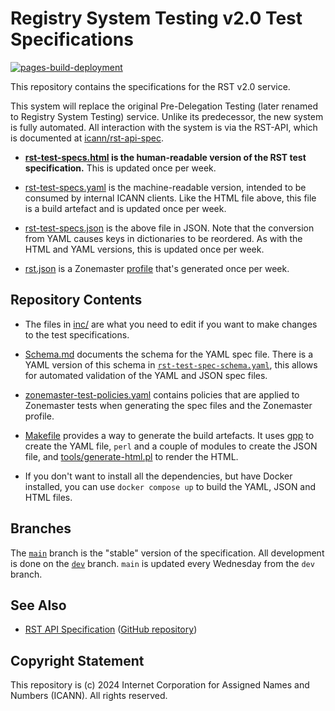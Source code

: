 # Registry System Testing v2.0 Test Specifications

[![pages-build-deployment](https://github.com/icann/rst-test-specs/actions/workflows/pages/pages-build-deployment/badge.svg)](https://github.com/icann/rst-test-specs/actions/workflows/pages/pages-build-deployment)

This repository contains the specifications for the RST v2.0 service.

This system will replace the original Pre-Delegation Testing (later renamed to
Registry System Testing) service. Unlike its predecessor, the new system is
fully automated. All interaction with the system is via the RST-API, which is
documented at [icann/rst-api-spec](https://icann.github.io/rst-api-spec).

* **[rst-test-specs.html](https://icann.github.io/rst-test-specs/rst-test-specs.html)
  is the human-readable version of the RST test specification.** This is updated
  once per week.

* [rst-test-specs.yaml](https://icann.github.io/rst-test-specs/rst-test-specs.yaml)
  is the machine-readable version, intended to be consumed by internal ICANN
  clients. Like the HTML file above, this file is a build artefact and is
  updated once per week.

* [rst-test-specs.json](https://icann.github.io/rst-test-specs/rst-test-specs.json)
  is the above file in JSON. Note that the conversion from YAML causes keys in
  dictionaries to be reordered. As with the HTML and YAML versions, this is
  updated once per week.

* [rst.json](https://icann.github.io/rst-test-specs/rst.json) is a Zonemaster
  [profile](https://github.com/zonemaster/zonemaster/blob/master/docs/public/configuration/profiles.md)
  that's generated once per week.

## Repository Contents

* The files in [inc/](inc/) are what you need to edit if you want to make
  changes to the test specifications.

* [Schema.md](Schema.md) documents the schema for the YAML spec file. There is a
  YAML version of this schema in [`rst-test-spec-schema.yaml`](rst-test-spec-schema.yaml),
  this allows for automated validation of the YAML and JSON spec files.

* [zonemaster-test-policies.yaml](zonemaster-test-policies.yaml) contains 
  policies that are applied to Zonemaster tests when generating the spec files
  and the Zonemaster profile.

* [Makefile](Makefile) provides a way to generate the build artefacts. It uses
  [gpp](https://logological.org/gpp) to create the YAML file, `perl` and a
  couple of modules to create the JSON file, and
  [tools/generate-html.pl](tools/generate-html.pl) to render the HTML.

* If you don't want to install all the dependencies, but have Docker installed,
  you can use `docker compose up` to build the YAML, JSON and HTML files.

## Branches

The [`main`](https://icann.github.io/rst-api-spec/tree/main) branch is the
"stable" version of the specification. All development is done on the
[`dev`](https://icann.github.io/rst-api-spec/tree/dev) branch. `main` is updated
every Wednesday from the `dev` branch.

## See Also

* [RST API Specification](https://icann.github.io/rst-api-spec) ([GitHub repository](https://github.com/icann/rst-api-spec))

## Copyright Statement

This repository is (c) 2024 Internet Corporation for Assigned Names and Numbers
(ICANN). All rights reserved.

